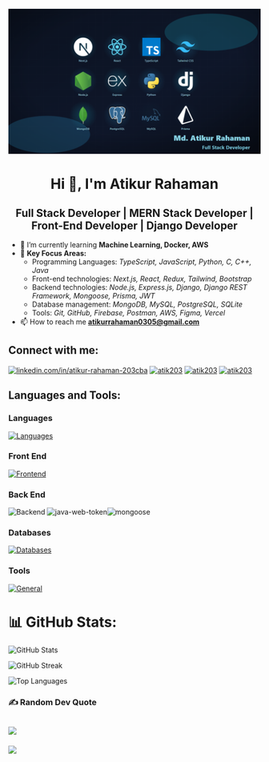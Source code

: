 ![Atikur Rahaman — Full-Stack Developer banner](images/github_banner.png)

<h1 align="center">Hi 👋, I'm Atikur Rahaman</h1>
<h2 align="center">Full Stack Developer | MERN Stack Developer | Front-End Developer | Django Developer </h2>

- 🌱 I’m currently learning **Machine Learning, Docker, AWS**
- 🔭 **Key Focus Areas:**
  - Programming Languages: _TypeScript, JavaScript, Python, C, C++, Java_
  - Front-end technologies: _Next.js, React, Redux, Tailwind, Bootstrap_
  - Backend technologies: _Node.js, Express.js, Django, Django REST Framework, Mongoose, Prisma, JWT_
  - Database management: _MongoDB, MySQL, PostgreSQL, SQLite_
  - Tools: _Git, GitHub, Firebase, Postman, AWS, Figma, Vercel_
- 📫 How to reach me **[atikurrahaman0305@gmail.com](mailto:atikurrahaman0305@gmail.com)**

<h2 align="left">Connect with me:</h2>
<p align="left">
<a href="https://www.linkedin.com/in/atikur-rahaman-203cba/" target="blank"><img align="center" src="https://raw.githubusercontent.com/rahuldkjain/github-profile-readme-generator/master/src/images/icons/Social/linked-in-alt.svg" alt="linkedin.com/in/atikur-rahaman-203cba" height="30" width="40" /></a>
<a href="https://www.codechef.com/users/atik203" target="blank"><img align="center" src="https://cdn.codechef.com/images/cc-logo.svg" alt="atik203" height="30" width="40" /></a>
<a href="https://codeforces.com/profile/Atikur_Rahaman" target="blank"><img align="center" src="https://raw.githubusercontent.com/rahuldkjain/github-profile-readme-generator/master/src/images/icons/Social/codeforces.svg" alt="atik203" height="30" width="40" /></a>
<a href="https://www.leetcode.com/atik203" target="blank"><img align="center" src="https://raw.githubusercontent.com/rahuldkjain/github-profile-readme-generator/master/src/images/icons/Social/leet-code.svg" alt="atik203" height="30" width="40" /></a>
</p>

<h2 align="left">Languages and Tools:</h2>
<p align="left">  
<h3 align="left">Languages</h3>

[![Languages](https://skillicons.dev/icons?i=ts,js,py,c,cpp,java)](https://skillicons.dev)

<!-- Frontend -->
<h3 align="left">Front End</h3>

[![Frontend](https://skillicons.dev/icons?i=nextjs,react,redux,tailwind,bootstrap,html,css)](https://skillicons.dev)

<!-- Backend -->
<h3 align="left">Back End</h3>

![Backend](https://skills.syvixor.com/api/icons?i=nodejs,expressjs,django,djangorestframework,prisma)
<img width="48" height="48" src="https://img.icons8.com/color/48/000000/java-web-token.png" alt="java-web-token"/><img width="48" height="48" src="https://img.icons8.com/color/48/mongoose.png" alt="mongoose"/>

<!-- Databases -->
<h3 align="left">Databases</h3>

[![Databases](https://skillicons.dev/icons?i=mongodb,mysql,postgres,sqlite)](https://skillicons.dev)

<!-- General -->
<h3 align="left">Tools</h3>

[![General](https://skillicons.dev/icons?i=aws,postman,git,figma,firebase,vscode,vite,vercel,npm,yarn)](https://skillicons.dev)

</p>

# 📊 GitHub Stats:

![GitHub Stats](https://github-readme-stats-rho-one-58.vercel.app/api?username=atik203&theme=radical&hide_border=false&count_private=true&hide=contribs&show_icons=true&include_all_commits=true)<br/>

![GitHub Streak](https://github-readme-streak-stats-card.vercel.app?user=Atik203&theme=radical)<br/>

![Top Languages](https://github-readme-stats-rho-one-58.vercel.app/api/top-langs/?username=atik203&theme=radical&layout=compact&langs_count=8&size_weight=0.2&count_weight=0.8)

### ✍️ Random Dev Quote

## ![](https://quotes-github-readme.vercel.app/api?type=horizontal&theme=radical)

[![](https://visitor-badge.laobi.icu/badge?page_id=atik203.visitor-badge)](https://visitcount.itsvg.in)
